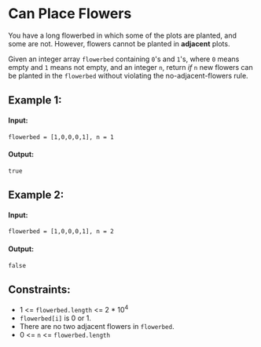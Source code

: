 # Can Place Flowers

You have a long flowerbed in which some of the plots are planted, and some are not. However, flowers cannot be planted in **adjacent** plots.

Given an integer array `flowerbed` containing `0`'s and `1`'s, where `0` means empty and `1` means not empty, and an integer `n`, return *if* `n` new flowers can be planted in the `flowerbed` without violating the no-adjacent-flowers rule.

 

## Example 1:

#### Input: 

`flowerbed = [1,0,0,0,1], n = 1`

#### Output: 

`true`



## Example 2:

#### Input: 

`flowerbed = [1,0,0,0,1], n = 2`

#### Output: 

`false`
 


## Constraints:
- 1 <= `flowerbed.length` <= 2 * 10<sup>4</sup>
- `flowerbed[i]` is 0 or 1.
- There are no two adjacent flowers in `flowerbed`.
- 0 <= `n` <= `flowerbed.length`
